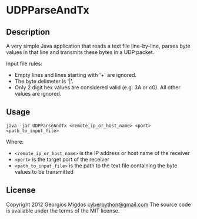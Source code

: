 # UDPParseAndTx

## Description

A very simple Java application that reads a text file line-by-line, parses byte values in that line and transmits these bytes in a UDP packet.

Input file rules:

* Empty lines and lines starting with '+' are ignored.
* The byte delimeter is '|'.
* Only 2 digit hex values are considered valid (e.g. 3A or c0). All other values are ignored.

## Usage

    java -jar UDPParseAndTx <remote_ip_or_host_name> <port> <path_to_input_file>
    
Where:
* `<remote_ip_or_host_name>` is the IP address or host name of the receiver
* `<port>` is the target port of the receiver
* `<path_to_input_file>` is the path to the text file containing the byte values to be transmitted

## License

Copyright 2012 Georgios Migdos <cyberpython@gmail.com>
The source code is available under the terms of the MIT license.
